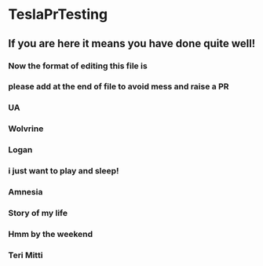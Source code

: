 # TeslaPrTesting

## If you are here it means you have done quite well!

### Now the format of editing this file is

### please add at the end of file to avoid mess and raise a PR

### UA


### Wolvrine
### Logan

### i just want to play and sleep!

### Amnesia
### Story of my life
### Hmm by the weekend

### Teri Mitti

